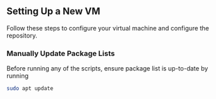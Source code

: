 ## Setting Up a New VM
Follow these steps to configure your virtual machine and configure the repository.

### Manually Update Package Lists
Before running any of the scripts, ensure package list is up-to-date by running
```bash
sudo apt update
